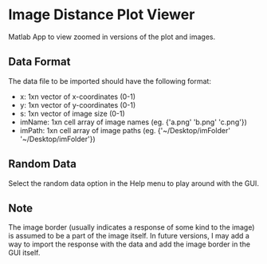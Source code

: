 # Image Distance Plot Viewer

Matlab App to view zoomed in versions of the plot and images.

## Data Format
The data file to be imported should have the following format:
- x: 1xn vector of x-coordinates (0-1)
- y: 1xn vector of y-coordinates (0-1)
- s: 1xn vector of image size (0-1)
- imName: 1xn cell array of image names (eg. {'a.png' 'b.png' 'c.png'})
- imPath: 1xn cell array of image paths (eg. {'~/Desktop/imFolder' '~/Desktop/imFolder'})

## Random Data
Select the random data option in the Help menu to play around with the GUI.

## Note
The image border (usually indicates a response of some kind to the image) is assumed to be a part of the image itself. In future versions, I may add a way to import the response with the data and add the image border in the GUI itself.